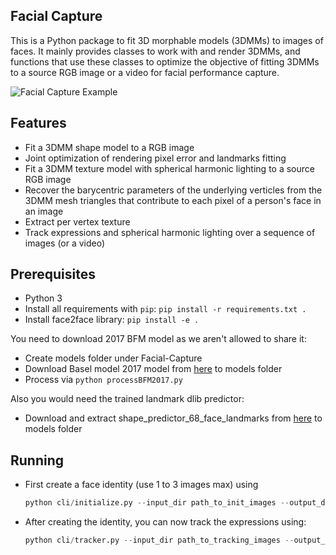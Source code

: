 ## Facial Capture
This is a Python package to fit 3D morphable models (3DMMs) to images of
faces. It mainly provides classes to work with and render 3DMMs, and
functions that use these classes to optimize the objective of fitting
3DMMs to a source RGB image or a video for facial performance capture.

![Facial Capture Example](data/facial_capture.gif)

## Features
-   Fit a 3DMM shape model to a RGB image
-   Joint optimization of rendering pixel error and landmarks fitting
-   Fit a 3DMM texture model with spherical harmonic lighting to a
    source RGB image
-   Recover the barycentric parameters of the underlying verticles from
    the 3DMM mesh triangles that contribute to each pixel of a person's
    face in an image
-   Extract per vertex texture
-   Track expressions and spherical harmonic lighting over a sequence of
    images (or a video)

## Prerequisites
-   Python 3
-   Install all requirements with `pip`:
    `pip install -r requirements.txt .`
-   Install face2face library:
    `pip install -e .`

You need to download 2017 BFM model as we aren't allowed to share it:

-   Create models folder under Facial-Capture
-   Download Basel model 2017 model from
    [here](<https://faces.dmi.unibas.ch/bfm/bfm2017.html>) to models
    folder
-   Process via `python processBFM2017.py`

Also you would need the trained landmark dlib predictor:

-   Download and extract shape\_predictor\_68\_face\_landmarks from
    [here](<http://dlib.net/files/shape_predictor_68_face_landmarks.dat.bz2>)
    to models folder

## Running
-   First create a face identity (use 1 to 3 images max) using

    ```python
    python cli/initialize.py --input_dir path_to_init_images --output_dir path_to_save_identity
    ```

-   After creating the identity, you can now track the expressions
    using:

    ```python
    python cli/tracker.py --input_dir path_to_tracking_images --output_dir path_to_save_tracking --parameters path_to_save_identity/params.npy
    ```
